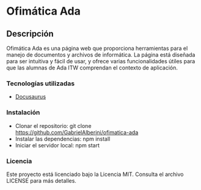 # Ofimática Ada

## Descripción

Ofimática Ada es una página web que proporciona herramientas para el manejo de documentos y archivos de informática. La página está diseñada para ser intuitiva y fácil de usar, y ofrece varias funcionalidades útiles para que las alumnas de Ada ITW comprendan el contexto de aplicación.

### Tecnologías utilizadas

- [Docusaurus](https://docusaurus.io/)

### Instalación

- Clonar el repositorio: git clone https://github.com/GabrielAlberini/ofimatica-ada
- Instalar las dependencias: npm install
- Iniciar el servidor local: npm start

### Licencia

Este proyecto está licenciado bajo la Licencia MIT. Consulta el archivo LICENSE para más detalles.
